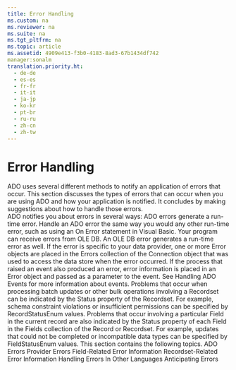 ```yaml
---
title: Error Handling
ms.custom: na
ms.reviewer: na
ms.suite: na
ms.tgt_pltfrm: na
ms.topic: article
ms.assetid: 4909e413-f3b0-4183-8ad3-67b1434df742
manager:sonalm
translation.priority.ht: 
  - de-de
  - es-es
  - fr-fr
  - it-it
  - ja-jp
  - ko-kr
  - pt-br
  - ru-ru
  - zh-cn
  - zh-tw
---
```

# Error Handling
<?xml version="1.0" encoding="utf-8"?>
<developerReferenceWithoutSyntaxDocument xmlns="http://ddue.schemas.microsoft.com/authoring/2003/5" xmlns:xlink="http://www.w3.org/1999/xlink" xmlns:xsi="http://www.w3.org/2001/XMLSchema-instance" xsi:schemaLocation="http://ddue.schemas.microsoft.com/authoring/2003/5 http://dduestorage.blob.core.windows.net/ddueschema/developer.xsd">
  <introduction>
    <para>ADO uses several different methods to notify an application of errors that occur. This section discusses the types of errors that can occur when you are using ADO and how your application is notified. It concludes by making suggestions about how to handle those errors.</para>
  </introduction>
  <section>
    <title>How Does ADO Report Errors?</title>
    <content>
      <para>ADO notifies you about errors in several ways:  </para>
      <list class="bullet">
        <listItem>
          <para>ADO errors generate a run-time error. Handle an ADO error the same way you would any other run-time error, such as using an <legacyBold>On Error</legacyBold> statement in Visual Basic.</para>
        </listItem>
        <listItem>
          <para>Your program can receive errors from OLE DB. An OLE DB error generates a run-time error as well.</para>
        </listItem>
        <listItem>
          <para>If the error is specific to your data provider, one or more <legacyBold>Error</legacyBold> objects are placed in the <legacyBold>Errors</legacyBold> collection of the <legacyBold>Connection</legacyBold> object that was used to access the data store when the error occurred.</para>
        </listItem>
        <listItem>
          <para>If the process that raised an event also produced an error, error information is placed in an <legacyBold>Error</legacyBold> object and passed as a parameter to the event. See <legacyLink xlink:href="e9003457-0762-48b3-942f-0820266b158f">Handling ADO Events</legacyLink> for more information about events.</para>
        </listItem>
        <listItem>
          <para>Problems that occur when processing batch updates or other bulk operations involving a <legacyBold>Recordset</legacyBold> can be indicated by the <legacyBold>Status</legacyBold> property of the <legacyBold>Recordset</legacyBold>. For example, schema constraint violations or insufficient permissions can be specified by <legacyBold>RecordStatusEnum</legacyBold> values.</para>
        </listItem>
        <listItem>
          <para>Problems that occur involving a particular <legacyBold>Field</legacyBold> in the current record are also indicated by the <legacyBold>Status</legacyBold> property of each <legacyBold>Field</legacyBold> in the <legacyBold>Fields</legacyBold> collection of the <legacyBold>Record</legacyBold> or <legacyBold>Recordset</legacyBold>. For example, updates that could not be completed or incompatible data types can be specified by <legacyBold>FieldStatusEnum</legacyBold> values.</para>
        </listItem>
      </list>
      <para>This section contains the following topics.  </para>
      <list class="bullet">
        <listItem>
          <para>             <legacyLink xlink:href="9bb84114-a1df-4122-a1b8-ad98dcd85cc3">ADO Errors</legacyLink>           </para>
        </listItem>
        <listItem>
          <para>             <legacyLink xlink:href="cc7d6ff9-2034-45c6-9d61-90b177010054">Provider Errors</legacyLink>           </para>
        </listItem>
        <listItem>
          <para>             <legacyLink xlink:href="5e7b1af4-996b-47c5-9161-c5575ad4fec9">Field-Related Error Information</legacyLink>           </para>
        </listItem>
        <listItem>
          <para>             <legacyLink xlink:href="7e103574-59ad-4790-b5f9-fa8d715e711e">Recordset-Related Error Information</legacyLink>           </para>
        </listItem>
        <listItem>
          <para>             <legacyLink xlink:href="8c57f35e-3c04-4f17-bf3e-3ad053951530">Handling Errors In Other Languages</legacyLink>           </para>
        </listItem>
        <listItem>
          <para>             <legacyLink xlink:href="ea1d4a97-58c3-476b-a496-cc80db2a90d5">Anticipating Errors</legacyLink>           </para>
        </listItem>
      </list>
    </content>
  </section>
  <relatedTopics />
</developerReferenceWithoutSyntaxDocument>
